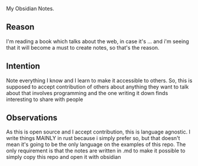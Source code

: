 My Obsidian Notes.
## Reason
I'm reading a book which talks about the web, in case it's ... and i'm seeing that it will become a must to create notes, so that's the reason.
## Intention
Note everything I know and I learn to make it accessible to others. So, this is supposed to accept contribution of others about anything they want to talk about that involves programming and the one writing it down finds interesting to share with people

## Observations
As this is open source and I accept contribution, this is language agnostic. I write things MAINLY in rust because i simply prefer so, but that doesn't mean it's going to be the only language on the examples of this repo.
The only requirement is that the notes are written in .md to make it possible to simply copy this repo and open it with obsidian
